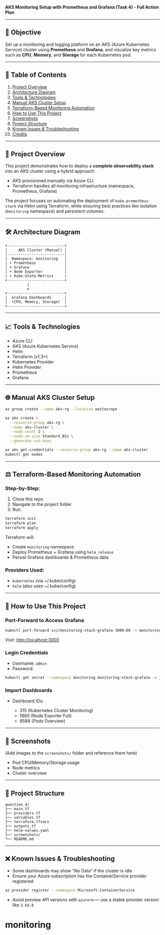 **AKS Monitoring Setup with Prometheus and Grafana (Task 4) - Full Action Plan**

---

## 🚀 Objective

Set up a monitoring and logging platform on an AKS (Azure Kubernetes Service) cluster using **Prometheus** and **Grafana**, and visualize key metrics such as **CPU**, **Memory**, and **Storage** for each Kubernetes pod.

---

## 📓 Table of Contents

1. [Project Overview](#project-overview)
2. [Architecture Diagram](#architecture-diagram)
3. [Tools & Technologies](#tools--technologies)
4. [Manual AKS Cluster Setup](#manual-aks-cluster-setup)
5. [Terraform-Based Monitoring Automation](#terraform-based-monitoring-automation)
6. [How to Use This Project](#how-to-use-this-project)
7. [Screenshots](#screenshots)
8. [Project Structure](#project-structure)
9. [Known Issues & Troubleshooting](#known-issues--troubleshooting)
10. [Credits](#credits)

---

## 📄 Project Overview

This project demonstrates how to deploy a **complete observability stack** into an AKS cluster using a hybrid approach:

* AKS provisioned manually via Azure CLI
* Terraform handles all monitoring infrastructure (namespace, Prometheus, Grafana)

The project focuses on automating the deployment of `kube-prometheus-stack` via Helm using Terraform, while ensuring best practices like isolation (`monitoring` namespace) and persistent volumes.

---

## 🛠️ Architecture Diagram

```
+--------------------------+
|     AKS Cluster (Manual) |
|--------------------------|
|  Namespace: monitoring   |
| + Prometheus             |
| + Grafana                |
| + Node Exporter          |
| + Kube-State-Metrics     |
+--------------------------+
          |
          v
+--------------------------+
|  Grafana Dashboards      |
|  (CPU, Memory, Storage)  |
+--------------------------+
```

---

## 📈 Tools & Technologies

* Azure CLI
* AKS (Azure Kubernetes Service)
* Helm
* Terraform (v1.3+)
* Kubernetes Provider
* Helm Provider
* Prometheus
* Grafana

---

## 🌐 Manual AKS Cluster Setup

```bash
az group create --name aks-rg --location westeurope

az aks create \
  --resource-group aks-rg \
  --name aks-cluster \
  --node-count 2 \
  --node-vm-size Standard_B2s \
  --generate-ssh-keys

az aks get-credentials --resource-group aks-rg --name aks-cluster
kubectl get nodes
```

---

## ⚖️ Terraform-Based Monitoring Automation

### Step-by-Step:

1. Clone this repo
2. Navigate to the project folder
3. Run:

```bash
terraform init
terraform plan
terraform apply
```

Terraform will:

* Create `monitoring` namespace
* Deploy Prometheus + Grafana using `helm_release`
* Persist Grafana dashboards & Prometheus data

### Providers Used:

* `kubernetes` (via \~/.kube/config)
* `helm` (also uses \~/.kube/config)

---

## 🔄 How to Use This Project

### Port-Forward to Access Grafana

```bash
kubectl port-forward svc/monitoring-stack-grafana 3000:80 -n monitoring
```

Visit: [http://localhost:3000](http://localhost:3000)

### Login Credentials

* Username: `admin`
* Password:

```bash
kubectl get secret --namespace monitoring monitoring-stack-grafana -o jsonpath="{.data.admin-password}" | base64 --decode
```

### Import Dashboards

* Dashboard IDs:

  * 315 (Kubernetes Cluster Monitoring)
  * 1860 (Node Exporter Full)
  * 8588 (Pods Overview)

---

## 📸 Screenshots

(Add images to the `screenshots/` folder and reference them here)

* Pod CPU/Memory/Storage usage
* Node metrics
* Cluster overview

---

## 📁 Project Structure

```
question_4/
├── main.tf
├── providers.tf
├── variables.tf
├── terraform.tfvars
├── outputs.tf
├── helm-values.yaml
├── screenshots/
└── README.md
```

---

## ❌ Known Issues & Troubleshooting

* Some dashboards may show "No Data" if the cluster is idle
* Ensure your Azure subscription has the ContainerService provider registered:

```bash
az provider register --namespace Microsoft.ContainerService
```

* Avoid preview API versions with `azurerm` — use a stable provider version like `3.64.0`


# monitoring
